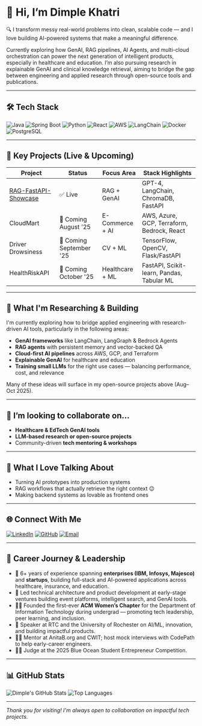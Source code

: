 # 👋 Hi, I’m Dimple Khatri

🔍 I transform messy real-world problems into clean, scalable code — and I love building AI-powered systems that make a meaningful difference.

Currently exploring how GenAI, RAG pipelines, AI Agents, and multi-cloud orchestration can power the next generation of intelligent products, especially in healthcare and education.
I’m also pursuing research in explainable GenAI and clinical knowledge retrieval, aiming to bridge the gap between engineering and applied research through open-source tools and publications.

---

## 🛠️ Tech Stack
![Java](https://img.shields.io/badge/Java-17-blue?logo=java)
![Spring Boot](https://img.shields.io/badge/SpringBoot-green?logo=springboot)
![Python](https://img.shields.io/badge/Python-3.10-yellow?logo=python)
![React](https://img.shields.io/badge/React-18-blue?logo=react)
![AWS](https://img.shields.io/badge/AWS-Cloud-orange?logo=amazon-aws)
![LangChain](https://img.shields.io/badge/LangChain-GenAI-red?logo=openai)
![Docker](https://img.shields.io/badge/Docker-Container-blue?logo=docker)
![PostgreSQL](https://img.shields.io/badge/PostgreSQL-Database-blue?logo=postgresql)

---

## 🚀 Key Projects (Live & Upcoming)

| Project                   | Status               | Focus Area        | Stack Highlights                                |
|---------------------------|----------------------|-------------------|-------------------------------------------------|
| [RAG-FastAPI-Showcase](https://github.com/dimplek0424/RAG-FastAPI-Showcase) | ✅ Live                | RAG + GenAI       | GPT-4, LangChain, ChromaDB, FastAPI              |
| CloudMart                | 🚧 Coming August '25  | E-Commerce + AI   | AWS, Azure, GCP, Terraform, Bedrock, React      |
| Driver Drowsiness        | 🚧 Coming September '25 | CV + ML           | TensorFlow, OpenCV, Flask/FastAPI               |
| HealthRiskAPI            | 🚧 Coming October '25 | Healthcare + ML   | FastAPI, Scikit-learn, Pandas, Tabular ML       |

---

## 🧪 What I'm Researching & Building

I'm currently exploring how to bridge applied engineering with research-driven AI tools, particularly in the following areas:

- **GenAI frameworks** like LangChain, LangGraph & Bedrock Agents  
- **RAG agents** with persistent memory and vector-backed QA  
- **Cloud-first AI pipelines** across AWS, GCP, and Terraform
- **Explainable GenAI** for healthcare and education
- **Training small LLMs** for the right use cases — balancing performance, cost, and relevance

Many of these ideas will surface in my open-source projects above (Aug–Oct 2025).

---

## 👯 I’m looking to collaborate on...
- **Healthcare & EdTech GenAI tools**  
- **LLM-based research or open-source projects**  
- Community-driven **tech mentoring & workshops**

---

## 💬 What I Love Talking About
- Turning AI prototypes into production systems  
- RAG workflows that actually retrieve the right context 😉  
- Making backend systems as lovable as frontend ones

---

## 🌐 Connect With Me

[![LinkedIn](https://img.shields.io/badge/LinkedIn-Connect-blue?logo=linkedin)](https://linkedin.com/in/dpk-dimplekhatri)
[![GitHub](https://img.shields.io/badge/GitHub-dimplek0424-black?logo=github)](https://github.com/dimplek0424)
[![Email](https://img.shields.io/badge/Gmail-dimplek0424@gmail.com-red?logo=gmail)](mailto:dimplek0424@gmail.com)

---

## 🧩 Career Journey & Leadership

- 💼 6+ years of experience spanning **enterprises (IBM, Infosys, Majesco)** and **startups**, building full-stack and AI-powered applications across healthcare, insurance, and education.
- 🚀 Led technical architecture and product development at early-stage ventures building event platforms, intelligent search, and GenAI tools.
- 👩‍💻 Founded the first-ever **ACM Women’s Chapter** for the Department of Information Technology during undergrad — promoting tech leadership, peer learning, and inclusion.
- 🎤 Speaker at RTC and the University of Rochester on AI/ML, innovation, and building impactful products.
- 🧑‍🏫 Mentor at AnitaB.org and CWIT; host mock interviews with CodePath to help early-career engineers.
- 🧑‍⚖️ Judge at the 2025 Blue Ocean Student Entrepreneur Competition.

---

## 📊 GitHub Stats

![Dimple's GitHub Stats](https://github-readme-stats.vercel.app/api?username=dimplek0424&show_icons=true&theme=default)
![Top Languages](https://github-readme-stats.vercel.app/api/top-langs/?username=dimplek0424&layout=compact)

---

_Thank you for visiting! I'm always open to collaboration on impactful tech projects._

